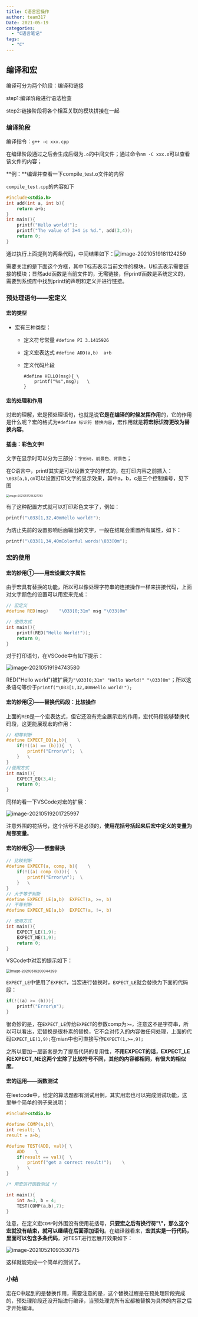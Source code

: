 ```yaml
---
title: C语言宏操作
author: team317
Date: 2021-05-19
categories:  
  - "C语言笔记"
tags:  
  - "C"
---
```



## 编译和宏

编译可分为两个阶段：编译和链接

step1:编译阶段进行语法检查

step2:链接阶段将各个相互关联的模块拼接在一起
<!--more-->

### 编译阶段

编译指令：`g++ -c xxx.cpp`

在编译阶段通过之后会生成后缀为`.o`的中间文件；通过命令`nm -C xxx.o`可以查看该文件的内容；



**例：**编译并查看一下compile_test.o文件的内容

`compile_test.cpp`的内容如下

```cpp
#include<stdio.h>
int add(int a, int b){
    return a+b;
}
int main(){
    printf("Hello world!");
    printf("The value of 3+4 is %d.", add(3,4));
    return 0;
}
```

通过执行上面提到的两条代码，中间结果如下：![image-20210519181124259](https://img-blog.csdnimg.cn/img_convert/08159e7cfd8cda3e8817960fc5addf9d.png)

需要关注的是下面这个方框，其中T标志表示当前文件的模块，U标志表示需要链接的模块；显然add函数是当前文件的，无需链接，但printf函数是系统定义的，需要到系统库中找到printf的声明和定义并进行链接。



### 预处理语句——宏定义

#### 宏的类型

+ 宏有三种类型：

  + 定义符号常量  `#define PI 3.1415926`

  + 定义宏表达式  `#define ADD(a,b)  a+b`

  + 定义代码片段 

    ```
    #define HELLO(msg){	\
    	printf("%s",msg);	\
    }
    ```

#### 宏的处理和作用

对宏的理解，宏是预处理语句，也就是说**它是在编译的时候发挥作用**的，它的作用是什么呢？宏的格式为`#define 标识符 替换内容`，宏作用就是**将宏标识符更改为替换内容**。



#### 插曲：彩色文字!

文字在显示时可以分为三部分：`字形码，前景色、背景色`；

在C语言中，printf其实是可以设置文字的样式的，在打印内容之前插入：`\033[a,b,cm`可以设置打印文字的显示效果，其中a，b，c是三个控制编号，见下图

<img src="https://gitee.com/Team317/pictures/raw/master/images/image-20210517214327783.png" alt="image-20210517214327783" style="zoom:50%;" />

有了这种配置方式就可以打印彩色文字了，例如：

```c
printf("\033[1,32,40mHello world!");
```

为防止先前的设置影响后面输出的文字，一般在结尾会重置所有属性，如下：

```c
printf("\033[1,34,40mColorful words!\033[0m");
```

### 宏的使用

#### 宏的妙用①——用宏设置文字属性

由于宏具有替换的功能，所以可以像处理字符串的连接操作一样来拼接代码，上面对文字颜色的设置可以用宏来完成：

```c++
// 宏定义
#define RED(msg)    "\033[0;31m" msg "\033[0m"

// 使用方式
int main(){
    printf(RED("Hello World!"));
    return 0;
}
```

对于打印语句，在VSCode中有如下提示：

![image-20210519194743580](https://img-blog.csdnimg.cn/img_convert/7f10f6859ceafb6cca3c33ecd5586359.png)

RED("Hello world")被扩展为`"\033[0;31m" "Hello World!" "\033[0m"`；所以这条语句等价于`printf("\033[1,32,40mHello world!");`



#### 宏的妙用②——替换代码段：比较操作

上面的`RED`是一个宏表达式，但它还没有完全展示宏的作用，宏代码段能够替换代码段，这更能展现宏的作用：

```c
// 相等判断
#define EXPECT_EQ(a,b){    \
    if(!((a) == (b))){  \
        printf("Error\n");  \
    }   \
}
//使用方式
int main(){
    EXPECT_EQ(3,4);
    return 0;
}
```

同样的看一下VSCode对宏的扩展：

![image-20210519201725997](https://img-blog.csdnimg.cn/img_convert/ddbd97c00d897c5fdaa7fc0cd544ce55.png)

注意外围的花括号，这个括号不是必须的，**使用花括号括起来后宏中定义的变量为局部变量**。



#### 宏的妙用③——嵌套替换

```c
// 比较判断
#define EXPECT(a, comp, b){    \
    if(!((a) comp (b))){  \
        printf("Error\n");  \
    }   \
}
// 大于等于判断
#define EXPECT_LE(a,b)  EXPECT(a, >=, b)
// 不等判断
#define EXPECT_NE(a,b)  EXPECT(a, !=, b)

// 使用方式
int main(){
    EXPECT_LE(1,9);
    EXPECT_NE(1,9);
    return 0;
}
```

VSCode中对宏的提示如下：

<img src="https://gitee.com/Team317/pictures/raw/master/images/image-20210519200044293.png" alt="image-20210519200044293" style="zoom: 67%;" />

`EXPECT_LE`中使用了`EXPECT`，当宏进行替换时，`EXPECT_LE`就会替换为下面的代码段：

```c
if(!((a) >= (b))){
    printf("Error\n");
}
```

很奇妙的是，在`EXPECT_LE`传给`EXPECT`的参数comp为`>=`，注意这不是字符串，所以可以看出，宏替换是很朴素的替换，它不会对传入的内容做任何处理，上面的代码`EXPECT_LE(1,9);`在mian中也可直接写作`EXPECT(1,>=,9);`

之所以要加一层嵌套是为了提高代码的复用性，**不用EXPECT的话，EXPECT_LE和EXPECT_NE这两个宏除了比较符号不同，其他的内容都相同，有很大的相似度**。



#### 宏的运用——函数测试

在leetcode中，给定的算法题都有测试用例，其实用宏也可以完成测试功能，这里举个简单的例子来说明：

```c
#include<stdio.h>

#define COMP(a,b)\
int result; \
result = a+b;

#define TEST(ADD, val){ \
    ADD    \
    if(result == val){  \
        printf("get a correct result!");    \
    }   \
}

/* 用宏进行函数测试 */

int main(){
    int a=3, b = 4;
    TEST(COMP(a,b),7);
}
```

注意，在定义宏`COMP`时外围没有使用花括号，**只要宏之后有换行符"\\"，那么这个宏就没有结束，就可以继续在后面添加语句**。在编译器看来，**宏其实是一行代码，里面可以包含多条代码**，对TEST进行宏展开效果如下：

![image-20210521093530715](https://img-blog.csdnimg.cn/img_convert/0e053822956c4373fcc83b2a234026b7.png)

这样就能完成一个简单的测试了。

### 小结

宏在C中起到的是替换作用，需要注意的是，这个替换过程是在预处理阶段完成的，预处理阶段还没开始进行编译，当预处理完所有宏都被替换为具体的内容之后才开始编译。

